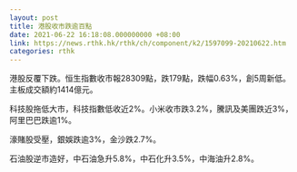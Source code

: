 ```yaml
---
layout: post
title: 港股收市跌逾百點
date: 2021-06-22 16:18:08.000000000 +08:00
link: https://news.rthk.hk/rthk/ch/component/k2/1597099-20210622.htm
categories: rthk
---
```


港股反覆下跌。恒生指數收市報28309點，跌179點，跌幅0.63%，創5周新低。主板成交額約1414億元。

科技股拖低大市，科技指數低收近2%。小米收市跌3.2%，騰訊及美團跌近3%，阿里巴巴跌逾1%。

濠賭股受壓，銀娛跌逾3%，金沙跌2.7%。

石油股逆市造好，中石油急升5.8%，中石化升3.5%，中海油升2.8%。
